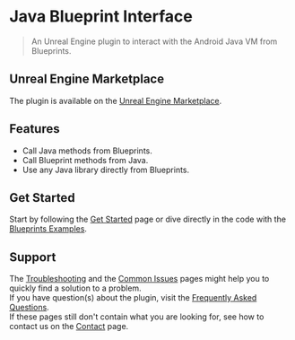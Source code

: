 # Java Blueprint Interface

> An Unreal Engine plugin to interact with the Android Java VM from Blueprints.

## Unreal Engine Marketplace
The plugin is available on the [Unreal Engine Marketplace](https://www.unrealengine.com/marketplace/en-US/product/jbi-java-blueprint-interface).

## Features
- Call Java methods from Blueprints.
- Call Blueprint methods from Java.
- Use any Java library directly from Blueprints.

## Get Started
Start by following the [Get Started](/getstarted) page or dive directly in the code with the [Blueprints Examples](/blueprintexamples).

## Support
The [Troubleshooting](/troubleshooting) and the [Common Issues](/commonissues) pages might help you to quickly find a solution to a problem.  
If you have question(s) about the plugin, visit the [Frequently Asked Questions](/frequentlyaskedquestions).  
If these pages still don't contain what you are looking for, see how to contact us on the [Contact](/contact) page.
 